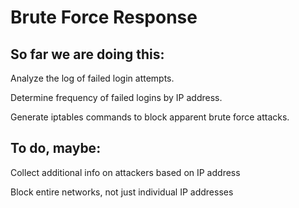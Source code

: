 # Brute Force Response


## So far we are doing this:

Analyze the log of failed login attempts.

Determine frequency of failed logins by IP address.

Generate iptables commands to block apparent brute force attacks.


## To do, maybe:

Collect additional info on attackers based on IP address

Block entire networks, not just individual IP addresses



